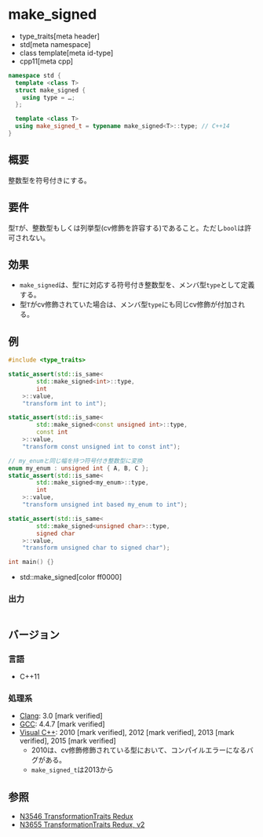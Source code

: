 # make_signed
* type_traits[meta header]
* std[meta namespace]
* class template[meta id-type]
* cpp11[meta cpp]

```cpp
namespace std {
  template <class T>
  struct make_signed {
    using type = …;
  };

  template <class T>
  using make_signed_t = typename make_signed<T>::type; // C++14
}
```

## 概要
整数型を符号付きにする。


## 要件
型`T`が、整数型もしくは列挙型(cv修飾を許容する)であること。ただし`bool`は許可されない。


## 効果
- `make_signed`は、型`T`に対応する符号付き整数型を、メンバ型`type`として定義する。
- 型`T`がcv修飾されていた場合は、メンバ型`type`にも同じcv修飾が付加される。


## 例
```cpp example
#include <type_traits>

static_assert(std::is_same<
        std::make_signed<int>::type,
        int
    >::value,
    "transform int to int");

static_assert(std::is_same<
        std::make_signed<const unsigned int>::type,
        const int
    >::value,
    "transform const unsigned int to const int");

// my_enumと同じ幅を持つ符号付き整数型に変換
enum my_enum : unsigned int { A, B, C };
static_assert(std::is_same<
        std::make_signed<my_enum>::type,
        int
    >::value,
    "transform unsigned int based my_enum to int");

static_assert(std::is_same<
        std::make_signed<unsigned char>::type,
        signed char
    >::value,
    "transform unsigned char to signed char");

int main() {}
```
* std::make_signed[color ff0000]

### 出力
```
```

## バージョン
### 言語
- C++11

### 処理系
- [Clang](/implementation.md#clang): 3.0 [mark verified]
- [GCC](/implementation.md#gcc): 4.4.7 [mark verified]
- [Visual C++](/implementation.md#visual_cpp): 2010 [mark verified], 2012 [mark verified], 2013 [mark verified], 2015 [mark verified]
	- 2010は、cv修飾修飾されている型において、コンパイルエラーになるバグがある。
	- `make_signed_t`は2013から


## 参照
- [N3546 TransformationTraits Redux](http://www.open-std.org/jtc1/sc22/wg21/docs/papers/2013/n3546.pdf)
- [N3655 TransformationTraits Redux, v2](http://www.open-std.org/jtc1/sc22/wg21/docs/papers/2013/n3655.pdf)

